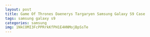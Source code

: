 ```yaml
---
layout: post
title: Game Of Thrones Daenerys Targaryen Samsung Galaxy S9 Case
tags: samsung galaxy s9
categories: samsung
img: 1NkCOMI3FcPPRrkKfPH1E4HNMojBpSsTe
---
```

